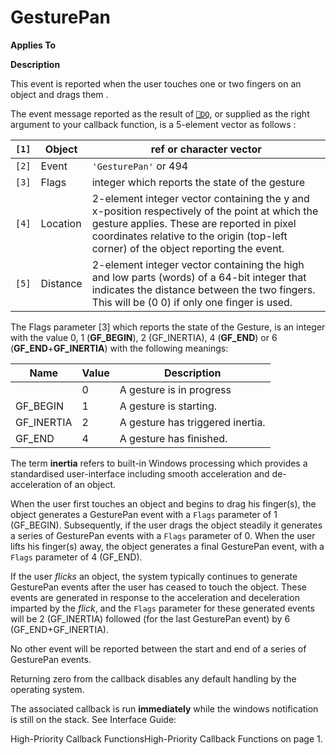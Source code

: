 




<h1 class="heading"><span class="name">GesturePan</span></h1>

**Applies To**


**Description**


This event is reported when the user touches one or two fingers on an object and drags them .




The event message reported as the result of [`⎕DQ`](../../Language/System%20Functions/dq.htm), or supplied as the right argument to your callback function, is a 5-element vector as follows :


| `[1]` | Object | ref or character vector |
| --- | --- | ---  |
| `[2]` | Event | `'GesturePan'` or 494 |
| `[3]` | Flags | integer which reports the state of the gesture |
| `[4]` | Location | 2-element integer vector containing the y and x-position respectively of the point at which the gesture applies. These are reported in pixel coordinates relative to the origin (top-left corner) of the object reporting the event. |
| `[5]` | Distance | 2-element integer vector containing the high and low parts (words) of a 64-bit integer that indicates the distance between the two fingers. This will be (0 0) if only one finger is used. |




The Flags parameter [3] which reports the state of the Gesture, is an integer with the value 0, 1 (**GF_BEGIN**), 2 (GF_INERTIA), 4 (**GF_END**) or 6 (**GF_END**+**GF_INERTIA**) with the following meanings:


| Name | Value | Description |
| --- | --- | ---  |
|  | 0 | A gesture is in progress |
| GF_BEGIN | 1 | A gesture is starting. |
| GF_INERTIA | 2 | A gesture has triggered inertia. |
| GF_END | 4 | A gesture has finished. |



The term **inertia** refers to built-in Windows processing which provides a standardised user-interface including smooth acceleration and de-acceleration of an object.


When the user first touches  an object and begins to drag his finger(s), the object generates a GesturePan event with a `Flags` parameter of 1 (GF_BEGIN). Subsequently, if the user drags the object steadily it generates a series of GesturePan events with a `Flags` parameter of 0.  When the user lifts his finger(s) away, the object generates a final GesturePan event, with a `Flags` parameter of 4 (GF_END).


If  the user *flicks* an object, the system typically continues to generate GesturePan events after the user has ceased to touch the object. These events are generated in response to the acceleration and deceleration imparted by the *flick*, and the `Flags` parameter for these generated events will be 2 (GF_INERTIA) followed (for the last GesturePan event) by 6 (GF_END+GF_INERTIA).


No other event will be reported between the start and end of a series of GesturePan events.


Returning zero from the callback disables any default handling by the operating system.


The associated callback is run **immediately** while the windows notification is still on the stack. See 
Interface Guide: 

High-Priority Callback FunctionsHigh-Priority Callback Functions on page 1.


